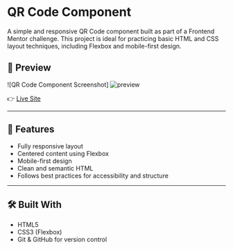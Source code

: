 # QR Code Component

A simple and responsive QR Code component built as part of a Frontend Mentor challenge. This project is ideal for practicing basic HTML and CSS layout techniques, including Flexbox and mobile-first design.

## 📸 Preview

![QR Code Component Screenshot]
![preview](https://github.com/user-attachments/assets/b89cf2b8-0f0a-474d-aa15-8594a6adab4e)


👉 [Live Site](https://qr-code-componentmainn.netlify.app/) 

---

## 🚀 Features

- Fully responsive layout
- Centered content using Flexbox
- Mobile-first design
- Clean and semantic HTML
- Follows best practices for accessibility and structure

---

## 🛠️ Built With

- HTML5
- CSS3 (Flexbox)
- Git & GitHub for version control
